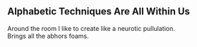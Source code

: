 Alphabetic Techniques Are All Within Us
---------------------------------------
Around the room I like to create like a neurotic pullulation.  
Brings all the abhors foams.  
